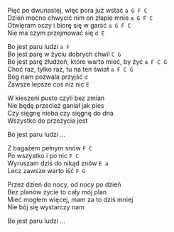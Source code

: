 Pięć po dwunastej, więc pora już wstać `a G F C`  
Dzień mocno chwycić nim on złapie mnie `a G F C`  
Otwieram oczy i biorę się w garść `a G F C`  
Nie ma czym przejmować się `d E`  

Bo jest paru ludzi `a F`  
Bo jest parę w życiu dobrych chwil `C G`  
Bo jest parę złudzeń, które warto mieć, by żyć `a F C G`  
Choć raz, tylko raz, tu na ten świat `a F C G`  
Bóg nam pozwala przyjść `d`  
Zawsze lepsze coś niż nic `E`  

W kieszeni pusto czyli bez zmian  
Nie będę przecież ganiał jak pies  
Czy sięgnę nieba czy sięgnę do dna  
Wszystko do przeżycia jest  

Bo jest paru ludzi …  

Z bagażem pełnym snów `F C`  
Po wszystko i po nic `F C`  
Wyruszam dziś do nikąd znów `E a`  
Lecz zawsze warto iść `F G`  

Przez dzień do nocy, od nocy po dzień  
Bez planów życie to cały mój plan  
Mieć mogłem więcej, mam za to dziś mniej  
Nie bój się wystarczy nam  

Bo jest paru ludzi …
